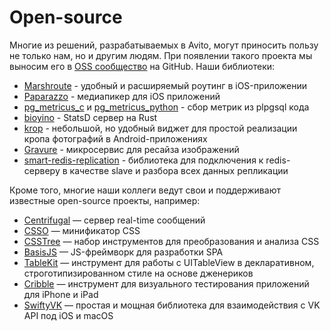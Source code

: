 # Open-source

Многие из решений, разрабатываемых в Avito, могут приносить пользу не только нам, но и другим людям. При появлении такого проекта мы выносим его в [OSS сообщество](https://github.com/avito-tech) на GitHub. Наши библиотеки:
- [Marshroute](https://github.com/avito-tech/Marshroute) - удобный и расширяемый роутинг в iOS-приложении
- [Paparazzo](https://github.com/avito-tech/Paparazzo) - медиапикер для iOS приложений
- [pg_metricus_c](https://github.com/avito-tech/pg_metricus_c) и [pg_metricus_python](https://github.com/avito-tech/pg_metricus_python) - сбор метрик из plpgsql кода
- [bioyino](https://github.com/avito-tech/bioyino) - StatsD сервер на Rust
- [krop](https://github.com/avito-tech/krop) - небольшой, но удобный виджет для простой реализации кропа фотографий в Android-приложениях
- [Gravure](https://github.com/avito-tech/gravure) - микросервис для ресайза изображений
- [smart-redis-replication](https://github.com/avito-tech/smart-redis-replication) - библиотека для подключения к redis-серверу в качестве slave и разбора всех данных репликации

Кроме того, многие наши коллеги ведут свои и поддерживают известные open-source проекты, например:

- [Centrifugal](https://github.com/centrifugal) — сервер real-time сообщений
- [CSSO](https://github.com/css/csso) — минификатор CSS
- [CSSTree](https://github.com/csstree/csstree) — набор инструментов для преобразования и анализа CSS
- [BasisJS](https://github.com/basisjs/basisjs) — JS-фреймворк для разработки SPA
- [TableKit](https://github.com/maxsokolov/TableKit) — инструмент для работы с UITableView в декларативном, строготипизированном стиле на основе дженериков
- [Cribble](https://github.com/maxsokolov/Cribble) — инструмент для визуального тестирования приложений для iPhone и iPad
- [SwiftyVK](https://github.com/SwiftyVK/SwiftyVK) — простая и мощная библиотека для взаимодействия с VK API под iOS и macOS
